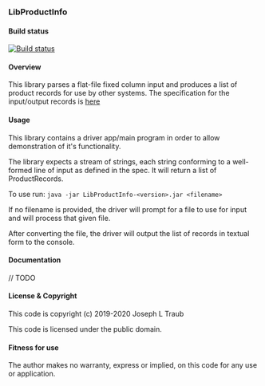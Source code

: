 ### LibProductInfo

#### Build status
[![Build status](https://ci.appveyor.com/api/projects/status/yi9vojl7q4d8bobn?svg=true)](https://ci.appveyor.com/project/jt-traub/libproductinfo)

#### Overview
This library parses a flat-file fixed column input and produces a
list of product records for use by other systems.  The specification
for the input/output records is [here](https://github.com/Swiftly-Systems/code-exercise-services/blob/master/ProductInformationIntegrationSpec.md)

#### Usage
This library contains a driver app/main program in order to allow
demonstration of it's functionality.

The library expects a stream of strings, each string conforming to
a well-formed line of input as defined in the spec.  It will return
a list of ProductRecords.

To use run:
```java -jar LibProductInfo-<version>.jar <filename>```

If no filename is provided, the driver will prompt for a file to
use for input and will process that given file.

After converting the file, the driver will output the list of
records in textual form to the console.

#### Documentation
// TODO

#### License & Copyright
This code is copyright (c) 2019-2020 Joseph L Traub

This code is licensed under the public domain.

#### Fitness for use
The author makes no warranty, express or implied, on this code for any use or application.